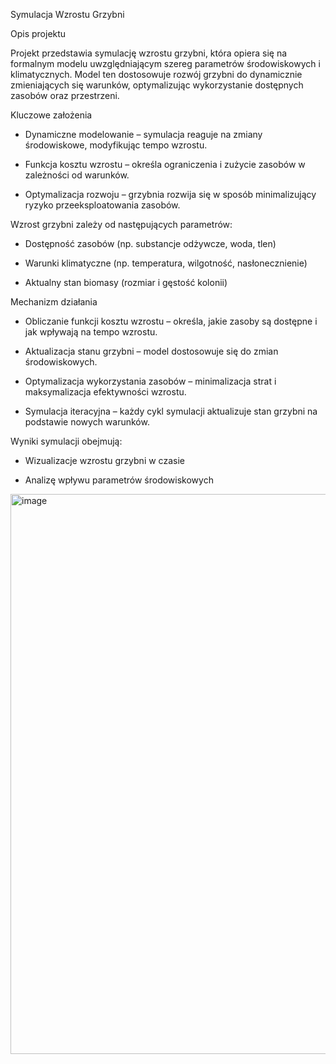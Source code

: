 Symulacja Wzrostu Grzybni

Opis projektu

Projekt przedstawia symulację wzrostu grzybni, która opiera się na formalnym modelu uwzględniającym szereg parametrów środowiskowych i klimatycznych. Model ten dostosowuje rozwój grzybni do dynamicznie zmieniających się warunków, optymalizując wykorzystanie dostępnych zasobów oraz przestrzeni.

Kluczowe założenia

- Dynamiczne modelowanie – symulacja reaguje na zmiany środowiskowe, modyfikując tempo wzrostu.

- Funkcja kosztu wzrostu – określa ograniczenia i zużycie zasobów w zależności od warunków.

- Optymalizacja rozwoju – grzybnia rozwija się w sposób minimalizujący ryzyko przeeksploatowania zasobów.


Wzrost grzybni zależy od następujących parametrów:

- Dostępność zasobów (np. substancje odżywcze, woda, tlen)

- Warunki klimatyczne (np. temperatura, wilgotność, nasłonecznienie)

- Aktualny stan biomasy (rozmiar i gęstość kolonii)

Mechanizm działania

- Obliczanie funkcji kosztu wzrostu – określa, jakie zasoby są dostępne i jak wpływają na tempo wzrostu.

- Aktualizacja stanu grzybni – model dostosowuje się do zmian środowiskowych.

- Optymalizacja wykorzystania zasobów – minimalizacja strat i maksymalizacja efektywności wzrostu.

- Symulacja iteracyjna – każdy cykl symulacji aktualizuje stan grzybni na podstawie nowych warunków.

Wyniki symulacji obejmują:

- Wizualizacje wzrostu grzybni w czasie

- Analizę wpływu parametrów środowiskowych

<img width="896" alt="image" src="https://github.com/user-attachments/assets/f01fa585-df5e-4e07-a388-ac604b998d08" />
